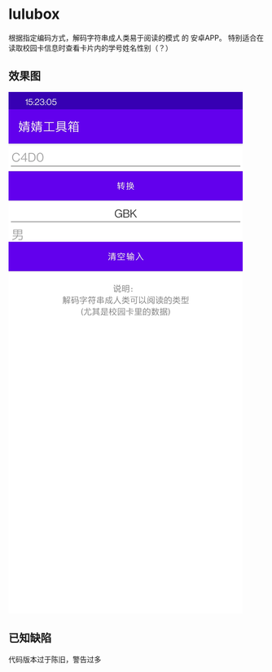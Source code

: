 # lulubox
根据指定编码方式，解码字符串成人类易于阅读的模式 的 安卓APP。
特别适合在读取校园卡信息时查看卡片内的学号姓名性别（？）
## 效果图
![!iamge](READMEImage/效果图.jpg)
## 已知缺陷
代码版本过于陈旧，警告过多
